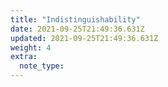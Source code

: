 ```yaml
---
title: "Indistinguishability"
date: 2021-09-25T21:49:36.631Z
updated: 2021-09-25T21:49:36.631Z
weight: 4
extra:
  note_type:  
---
```


